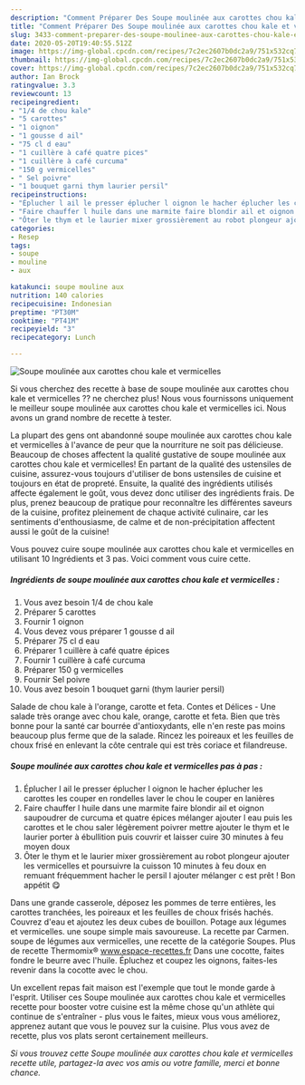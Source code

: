 ```yaml
---
description: "Comment Préparer Des Soupe moulinée aux carottes chou kale et vermicelles"
title: "Comment Préparer Des Soupe moulinée aux carottes chou kale et vermicelles"
slug: 3433-comment-preparer-des-soupe-moulinee-aux-carottes-chou-kale-et-vermicelles
date: 2020-05-20T19:40:55.512Z
image: https://img-global.cpcdn.com/recipes/7c2ec2607b0dc2a9/751x532cq70/soupe-moulinee-aux-carottes-chou-kale-et-vermicelles-photo-principale-de-la-recette.jpg
thumbnail: https://img-global.cpcdn.com/recipes/7c2ec2607b0dc2a9/751x532cq70/soupe-moulinee-aux-carottes-chou-kale-et-vermicelles-photo-principale-de-la-recette.jpg
cover: https://img-global.cpcdn.com/recipes/7c2ec2607b0dc2a9/751x532cq70/soupe-moulinee-aux-carottes-chou-kale-et-vermicelles-photo-principale-de-la-recette.jpg
author: Ian Brock
ratingvalue: 3.3
reviewcount: 13
recipeingredient:
- "1/4 de chou kale"
- "5 carottes"
- "1 oignon"
- "1 gousse d ail"
- "75 cl d eau"
- "1 cuillère à café quatre pices"
- "1 cuillère à café curcuma"
- "150 g vermicelles"
- " Sel poivre"
- "1 bouquet garni thym laurier persil"
recipeinstructions:
- "Éplucher l ail le presser éplucher l oignon le hacher éplucher les carottes les couper en rondelles laver le chou le couper en lanières"
- "Faire chauffer l huile dans une marmite faire blondir ail et oignon saupoudrer de curcuma et quatre épices mélanger ajouter l eau puis les carottes et le chou saler légèrement poivrer mettre ajouter le thym et le laurier porter à ébullition puis couvrir et laisser cuire 30 minutes à feu moyen doux"
- "Ôter le thym et le laurier mixer grossièrement au robot plongeur ajouter les vermicelles et poursuivre la cuisson 10 minutes à feu doux en remuant fréquemment hacher le persil l ajouter mélanger c est prêt ! Bon appétit 😋"
categories:
- Resep
tags:
- soupe
- mouline
- aux

katakunci: soupe mouline aux 
nutrition: 140 calories
recipecuisine: Indonesian
preptime: "PT30M"
cooktime: "PT41M"
recipeyield: "3"
recipecategory: Lunch

---
```



![Soupe moulinée aux carottes chou kale et vermicelles](https://img-global.cpcdn.com/recipes/7c2ec2607b0dc2a9/751x532cq70/soupe-moulinee-aux-carottes-chou-kale-et-vermicelles-photo-principale-de-la-recette.jpg)

Si vous cherchez des recette à base de soupe moulinée aux carottes chou kale et vermicelles ?? ne cherchez plus! Nous vous fournissons uniquement le meilleur soupe moulinée aux carottes chou kale et vermicelles ici. Nous avons un grand nombre de recette à tester.

La plupart des gens ont abandonné soupe moulinée aux carottes chou kale et vermicelles à l'avance de peur que la nourriture ne soit pas délicieuse. Beaucoup de choses affectent la qualité gustative de soupe moulinée aux carottes chou kale et vermicelles! En partant de la qualité des ustensiles de cuisine, assurez-vous toujours d'utiliser de bons ustensiles de cuisine et toujours en état de propreté. Ensuite, la qualité des ingrédients utilisés affecte également le goût, vous devez donc utiliser des ingrédients frais. De plus, prenez beaucoup de pratique pour reconnaître les différentes saveurs de la cuisine, profitez pleinement de chaque activité culinaire, car les sentiments d'enthousiasme, de calme et de non-précipitation affectent aussi le goût de la cuisine!

<!--inarticleads1-->

Vous pouvez cuire soupe moulinée aux carottes chou kale et vermicelles en utilisant 10 Ingrédients et 3 pas. Voici comment vous cuire cette.

##### Ingrédients de soupe moulinée aux carottes chou kale et vermicelles :

1. Vous avez besoin 1/4 de chou kale
1. Préparer 5 carottes
1. Fournir 1 oignon
1. Vous devez vous préparer 1 gousse d ail
1. Préparer 75 cl d eau
1. Préparer 1 cuillère à café quatre épices
1. Fournir 1 cuillère à café curcuma
1. Préparer 150 g vermicelles
1. Fournir  Sel poivre
1. Vous avez besoin 1 bouquet garni (thym laurier persil)


Salade de chou kale à l&#39;orange, carotte et feta. Contes et Délices - Une salade très orange avec chou kale, orange, carotte et feta. Bien que très bonne pour la santé car bourrée d&#39;antioxydants, elle n&#39;en reste pas moins beaucoup plus ferme que de la salade. Rincez les poireaux et les feuilles de choux frisé en enlevant la côte centrale qui est très coriace et filandreuse. 

<!--inarticleads2-->

##### Soupe moulinée aux carottes chou kale et vermicelles pas à pas :

1. Éplucher l ail le presser éplucher l oignon le hacher éplucher les carottes les couper en rondelles laver le chou le couper en lanières
1. Faire chauffer l huile dans une marmite faire blondir ail et oignon saupoudrer de curcuma et quatre épices mélanger ajouter l eau puis les carottes et le chou saler légèrement poivrer mettre ajouter le thym et le laurier porter à ébullition puis couvrir et laisser cuire 30 minutes à feu moyen doux
1. Ôter le thym et le laurier mixer grossièrement au robot plongeur ajouter les vermicelles et poursuivre la cuisson 10 minutes à feu doux en remuant fréquemment hacher le persil l ajouter mélanger c est prêt ! Bon appétit 😋


Dans une grande casserole, déposez les pommes de terre entières, les carottes tranchées, les poireaux et les feuilles de choux frisés hachés. Couvrez d&#39;eau et ajoutez les deux cubes de bouillon. Potage aux légumes et vermicelles. une soupe simple mais savoureuse. La recette par Carmen. soupe de légumes aux vermicelles, une recette de la catégorie Soupes. Plus de recette Thermomix® www.espace-recettes.fr Dans une cocotte, faites fondre le beurre avec l&#39;huile. Épluchez et coupez les oignons, faites-les revenir dans la cocotte avec le chou. 

<!--inarticleads1-->

<p>
Un excellent repas fait maison est l'exemple que tout le monde garde à l'esprit. Utiliser ces Soupe moulinée aux carottes chou kale et vermicelles recette pour booster votre cuisine est la même chose qu'un athlète qui continue de s'entraîner - plus vous le faites, mieux vous vous améliorez, apprenez autant que vous le pouvez sur la cuisine. Plus vous avez de recette, plus vos plats seront certainement meilleurs.
</p>

<p>
<i>Si vous trouvez cette Soupe moulinée aux carottes chou kale et vermicelles recette utile, partagez-la avec vos amis ou votre famille, merci et bonne chance.</i>
</p>
